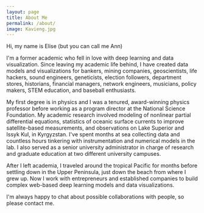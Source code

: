 ```yaml
---
layout: page
title: About Me
permalink: /about/
image: Kavieng.jpg
---
```



Hi, my name is Elise (but you can call me Ann)

I'm a former academic who fell in love with deep learning and data visualization. Since leaving my academic life behind, I have created data models and visualizations for bankers, mining companies, geoscientists, life hackers, sound engineers, geneticists, election followers, department stores, historians, financial managers, network engineers, musicians, policy makers, STEM education, and baseball enthusiasts.

My first degree is in physics and I was a tenured, award-winning physics professor before working as a program director at the National Science Foundation. My academic research involved modeling of nonlinear partial differential equations, statistics of oceanic surface currents to improve satellite-based measurements, and observations on Lake Superior and Issyk Kul, in Kyrgyzstan. I've spent months at sea collecting data and countless hours tinkering with instrumentation and numerical models in the lab. I also served as a senior university administrator in charge of research and graduate education at two different university campuses.

After I left academia, I traveled around the tropical Pacific for months before settling down in the Upper Peninsula, just down the beach from where I grew up. Now I work with entrepreneurs and established companies to build complex web-based deep learning models and data visualizations. 

I'm always happy to chat about possible collaborations with people, so please contact me.


